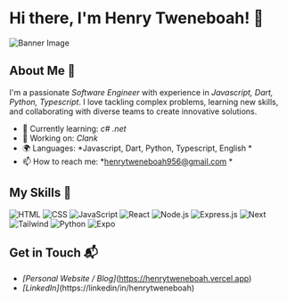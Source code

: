 # Hi there, I'm Henry Tweneboah! 👋

![Banner Image](https://drive.google.com/file/d/1gShdcQRn9WlE7Ieh34Q7DybTUNmuEPqj/view?usp=sharing)

## About Me 🚀

I'm a passionate *Software Engineer* with experience in *Javascript, Dart, Python, Typescript*. I love tackling complex problems, learning new skills, and collaborating with diverse teams to create innovative solutions.

- 🌱 Currently learning: *c# .net*
- 🔭 Working on: *Clank*
- 🌍 Languages: *Javascript, Dart, Python, Typescript, English *
- 📫 How to reach me: *henrytweneboah956@gmail.com *

## My Skills 🧠

![HTML](https://img.shields.io/badge/-HTML-E34F26?style=flat-square&logo=html5&logoColor=white)
![CSS](https://img.shields.io/badge/-CSS-1572B6?style=flat-square&logo=css3&logoColor=white)
![JavaScript](https://img.shields.io/badge/-JavaScript-F7DF1E?style=flat-square&logo=javascript&logoColor=black)
![React](https://img.shields.io/badge/-React-61DAFB?style=flat-square&logo=react&logoColor=black)
![Node.js](https://img.shields.io/badge/-Node.js-339933?style=flat-square&logo=node.js&logoColor=white)
![Express.js](https://img.shields.io/badge/Express%20js-000000?style=for-the-badge&logo=express&logoColor=white)
![Next](https://img.shields.io/badge/next%20js-000000?style=for-the-badge&logo=nextdotjs&logoColor=white)
![Tailwind](https://img.shields.io/badge/Tailwind_CSS-38B2AC?style=for-the-badge&logo=tailwind-css&logoColor=white)
![Python](https://img.shields.io/badge/Python-FFD43B?style=for-the-badge&logo=python&logoColor=blue)
![Expo](https://img.shields.io/badge/Expo-1B1F23?style=for-the-badge&logo=expo&logoColor=white)

<!--Replace the above skill badges with your own skills and expertise. To create more badges, use [checkout this repo](https://github.com/alexandresanlim/Badges4-README.md-Profile). -->

<!--## Featured Projects 💻

### [Project 1 Title](project_1_link)

![Project 1 Screenshot](project_1_screenshot_url)

*[Project 1 Title]* is a *[brief project description]* built with *[technologies used]. This project demonstrates my ability to **[skills demonstrated by the project]*. You can check out the repository [here](project_1_repository_link).

### [Project 2 Title](project_2_link)

![Project 2 Screenshot](project_2_screenshot_url)

*[Project 2 Title]* is a *[brief project description]* built with *[technologies used]. This project showcases my skills in **[skills demonstrated by the project]*. You can check out the repository [here](project_2_repository_link). -->

## Get in Touch 📬

- *[Personal Website / Blog]*(https://henrytweneboah.vercel.app)
- *[LinkedIn]*(https://linkedin/in/henrytweneboah)
